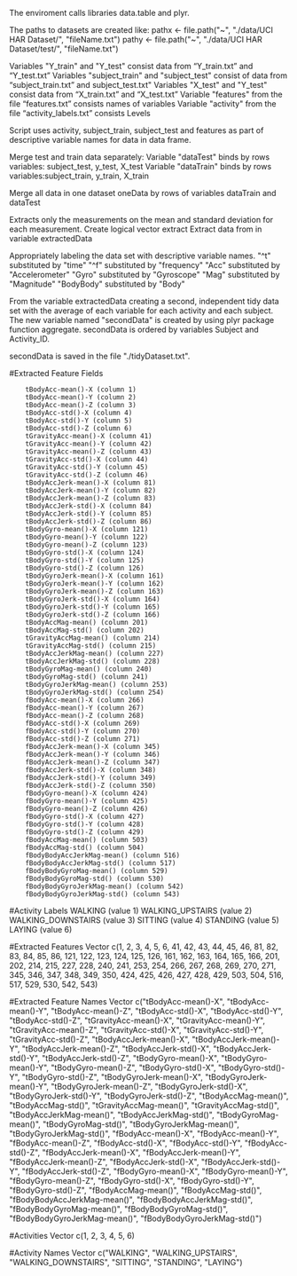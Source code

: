 
The enviroment calls libraries data.table and plyr.

The paths to datasets are created like:
        pathx <- file.path("~", "./data/UCI HAR Dataset/", "fileName.txt")
        pathy <- file.path("~", "./data/UCI HAR Dataset/test/", "fileName.txt") 

  Variables "Y_train" and "Y_test" consist data from “Y_train.txt” and “Y_test.txt”
  Variables "subject_train" and "subject_test" consist of data from “subject_train.txt” and subject_test.txt"
  Variables "X_test" and "Y_test" consist data from “X_train.txt” and “X_test.txt”
  Variable "features" from the file “features.txt” consists names of variables
  Variable "activity" from the file “activity_labels.txt” consists Levels

Script uses activity, subject_train, subject_test and features as part of descriptive variable names for data in data frame.

Merge test and train data separately:
  Variable "dataTest" binds by rows variables: subject_test, y_test, X_test
  Variable "dataTrain" binds by rows variables:subject_train, y_train, X_train

Merge all data in one dataset oneData by rows of variables dataTrain and dataTest

Extracts  only the measurements on the mean and standard deviation for each measurement.
Create logical vector extract
Extract data from in variable extractedData

Appropriately labeling the data set with descriptive variable names.
        "^t" substituted by "time"
        "^f" substituted by "frequency"
        "Acc" substituted by "Accelerometer"
        "Gyro" substituted by "Gyroscope"
        "Mag" substituted by "Magnitude"
        "BodyBody" substituted by "Body"

From the variable extractedData creating a second, independent tidy data set with the average of each variable for each activity and each subject.
The new variable named "secondData" is created by using plyr package function aggregate.
secondData is ordered by variables Subject and Activity_ID.

secondData is saved in the file "./tidyDataset.txt".

#Extracted Feature Fields

        tBodyAcc-mean()-X (column 1)
        tBodyAcc-mean()-Y (column 2)
        tBodyAcc-mean()-Z (column 3)
        tBodyAcc-std()-X (column 4)
        tBodyAcc-std()-Y (column 5)
        tBodyAcc-std()-Z (column 6)
        tGravityAcc-mean()-X (column 41)
        tGravityAcc-mean()-Y (column 42)
        tGravityAcc-mean()-Z (column 43)
        tGravityAcc-std()-X (column 44)
        tGravityAcc-std()-Y (column 45)
        tGravityAcc-std()-Z (column 46)
        tBodyAccJerk-mean()-X (column 81)
        tBodyAccJerk-mean()-Y (column 82)
        tBodyAccJerk-mean()-Z (column 83)
        tBodyAccJerk-std()-X (column 84)
        tBodyAccJerk-std()-Y (column 85)
        tBodyAccJerk-std()-Z (column 86)
        tBodyGyro-mean()-X (column 121)
        tBodyGyro-mean()-Y (column 122)
        tBodyGyro-mean()-Z (column 123)
        tBodyGyro-std()-X (column 124)
        tBodyGyro-std()-Y (column 125)
        tBodyGyro-std()-Z (column 126)
        tBodyGyroJerk-mean()-X (column 161)
        tBodyGyroJerk-mean()-Y (column 162)
        tBodyGyroJerk-mean()-Z (column 163)
        tBodyGyroJerk-std()-X (column 164)
        tBodyGyroJerk-std()-Y (column 165)
        tBodyGyroJerk-std()-Z (column 166)
        tBodyAccMag-mean() (column 201)
        tBodyAccMag-std() (column 202)
        tGravityAccMag-mean() (column 214)
        tGravityAccMag-std() (column 215)
        tBodyAccJerkMag-mean() (column 227)
        tBodyAccJerkMag-std() (column 228)
        tBodyGyroMag-mean() (column 240)
        tBodyGyroMag-std() (column 241)
        tBodyGyroJerkMag-mean() (column 253)
        tBodyGyroJerkMag-std() (column 254)
        fBodyAcc-mean()-X (column 266)
        fBodyAcc-mean()-Y (column 267)
        fBodyAcc-mean()-Z (column 268)
        fBodyAcc-std()-X (column 269)
        fBodyAcc-std()-Y (column 270)
        fBodyAcc-std()-Z (column 271)
        fBodyAccJerk-mean()-X (column 345)
        fBodyAccJerk-mean()-Y (column 346)
        fBodyAccJerk-mean()-Z (column 347)
        fBodyAccJerk-std()-X (column 348)
        fBodyAccJerk-std()-Y (column 349)
        fBodyAccJerk-std()-Z (column 350)
        fBodyGyro-mean()-X (column 424)
        fBodyGyro-mean()-Y (column 425)
        fBodyGyro-mean()-Z (column 426)
        fBodyGyro-std()-X (column 427)
        fBodyGyro-std()-Y (column 428)
        fBodyGyro-std()-Z (column 429)
        fBodyAccMag-mean() (column 503)
        fBodyAccMag-std() (column 504)
        fBodyBodyAccJerkMag-mean() (column 516)
        fBodyBodyAccJerkMag-std() (column 517)
        fBodyBodyGyroMag-mean() (column 529)
        fBodyBodyGyroMag-std() (column 530)
        fBodyBodyGyroJerkMag-mean() (column 542)
        fBodyBodyGyroJerkMag-std() (column 543)

#Activity Labels
            WALKING (value 1)
            WALKING_UPSTAIRS (value 2)
            WALKING_DOWNSTAIRS (value 3)
            SITTING (value 4)
            STANDING (value 5)
            LAYING (value 6)

#Extracted Features Vector
        c(1, 2, 3, 4, 5, 6, 41, 42, 43, 44, 45, 46, 81, 82, 83, 84, 85, 86, 121, 122, 123, 124, 125, 126, 161, 162, 163, 164, 165, 166, 201, 202, 214, 215, 227, 228, 240, 241, 253, 254, 266, 267, 268, 269, 270, 271, 345, 346, 347, 348, 349, 350, 424, 425, 426, 427, 428, 429, 503, 504, 516, 517, 529, 530, 542, 543)

#Extracted Feature Names Vector
        c("tBodyAcc-mean()-X", "tBodyAcc-mean()-Y", "tBodyAcc-mean()-Z", "tBodyAcc-std()-X", "tBodyAcc-std()-Y", "tBodyAcc-std()-Z", "tGravityAcc-mean()-X", "tGravityAcc-mean()-Y", "tGravityAcc-mean()-Z", "tGravityAcc-std()-X", "tGravityAcc-std()-Y", "tGravityAcc-std()-Z", "tBodyAccJerk-mean()-X", "tBodyAccJerk-mean()-Y", "tBodyAccJerk-mean()-Z", "tBodyAccJerk-std()-X", "tBodyAccJerk-std()-Y", "tBodyAccJerk-std()-Z", "tBodyGyro-mean()-X", "tBodyGyro-mean()-Y", "tBodyGyro-mean()-Z", "tBodyGyro-std()-X", "tBodyGyro-std()-Y", "tBodyGyro-std()-Z", "tBodyGyroJerk-mean()-X", "tBodyGyroJerk-mean()-Y", "tBodyGyroJerk-mean()-Z", "tBodyGyroJerk-std()-X", "tBodyGyroJerk-std()-Y", "tBodyGyroJerk-std()-Z", "tBodyAccMag-mean()", "tBodyAccMag-std()", "tGravityAccMag-mean()", "tGravityAccMag-std()", "tBodyAccJerkMag-mean()", "tBodyAccJerkMag-std()", "tBodyGyroMag-mean()", "tBodyGyroMag-std()", "tBodyGyroJerkMag-mean()", "tBodyGyroJerkMag-std()", "fBodyAcc-mean()-X", "fBodyAcc-mean()-Y", "fBodyAcc-mean()-Z", "fBodyAcc-std()-X", "fBodyAcc-std()-Y", "fBodyAcc-std()-Z", "fBodyAccJerk-mean()-X", "fBodyAccJerk-mean()-Y", "fBodyAccJerk-mean()-Z", "fBodyAccJerk-std()-X", "fBodyAccJerk-std()-Y", "fBodyAccJerk-std()-Z", "fBodyGyro-mean()-X", "fBodyGyro-mean()-Y", "fBodyGyro-mean()-Z", "fBodyGyro-std()-X", "fBodyGyro-std()-Y", "fBodyGyro-std()-Z", "fBodyAccMag-mean()", "fBodyAccMag-std()", "fBodyBodyAccJerkMag-mean()", "fBodyBodyAccJerkMag-std()", "fBodyBodyGyroMag-mean()", "fBodyBodyGyroMag-std()", "fBodyBodyGyroJerkMag-mean()", "fBodyBodyGyroJerkMag-std()")

#Activities Vector
        c(1, 2, 3, 4, 5, 6)

#Activity Names Vector
        c("WALKING", "WALKING_UPSTAIRS", "WALKING_DOWNSTAIRS", "SITTING", "STANDING", "LAYING")

